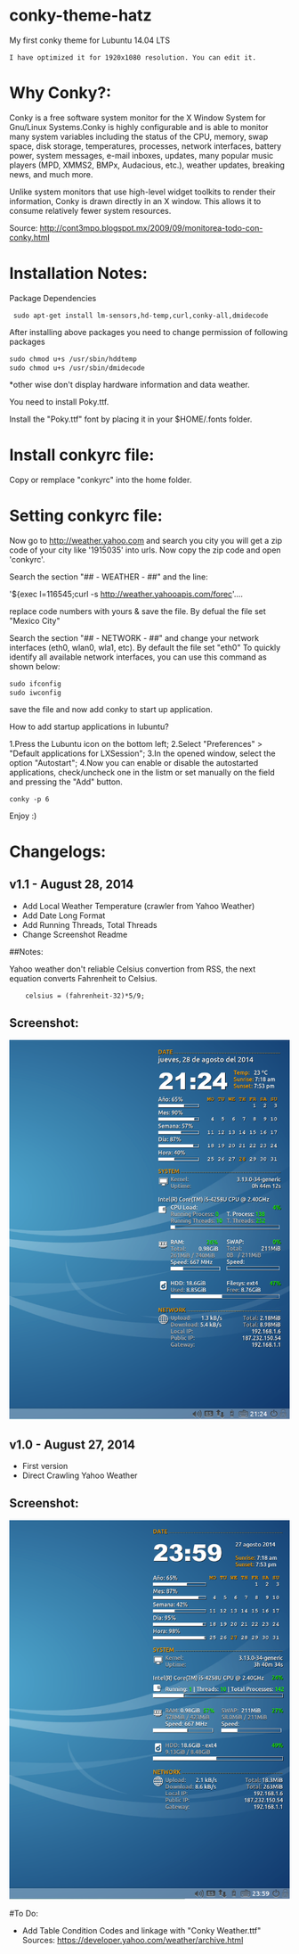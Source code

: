 conky-theme-hatz
=====

My first conky theme for Lubuntu 14.04 LTS

    I have optimized it for 1920x1080 resolution. You can edit it.

# Why Conky?:

Conky is a free software system monitor for the X Window System for Gnu/Linux Systems.Conky is highly configurable and is able to monitor many system variables including the status of the CPU, memory, swap space, disk storage, temperatures, processes, network interfaces, battery power, system messages, e-mail inboxes, updates, many popular music players (MPD, XMMS2, BMPx, Audacious, etc.), weather updates, breaking news, and much more. 

Unlike system monitors that use high-level widget toolkits to render their information, Conky is drawn directly in an X window. This allows it to consume relatively fewer system resources.

Source: http://cont3mpo.blogspot.mx/2009/09/monitorea-todo-con-conky.html

Installation Notes:
===================

 Package Dependencies
 
     sudo apt-get install lm-sensors,hd-temp,curl,conky-all,dmidecode

After installing above packages you need to change permission of following packages

    sudo chmod u+s /usr/sbin/hddtemp
    sudo chmod u+s /usr/sbin/dmidecode
    
*other wise don't display hardware information and data weather.
 
You need to install Poky.ttf.

Install the "Poky.ttf" font by placing it in your $HOME/.fonts folder.


Install conkyrc file:
======================

Copy or remplace "conkyrc" into the home folder.

Setting conkyrc file:
======================

Now go to http://weather.yahoo.com and search you city
you will get a zip code of your city like '1915035' into urls.
Now copy the zip code and open 'conkyrc'.

Search the section "## - WEATHER - ##" and the line:

'${exec l=116545;curl -s http://weather.yahooapis.com/forec'....

replace code numbers with yours & save the file. By defual the file set "Mexico City"


Search the section "## - NETWORK - ##" and change your network interfaces (eth0, wlan0, wla1, etc). By default the file set "eth0"
To quickly identify all available network interfaces, you can use this command as shown below:

    sudo ifconfig
    sudo iwconfig

save the file and now add conky to start up application.

How to add startup applications in lubuntu?

1.Press the Lubuntu icon on the bottom left;
2.Select "Preferences" > "Default applications for LXSession";
3.In the opened window, select the option "Autostart";
4.Now you can enable or disable the autostarted applications, check/uncheck one in the listm or set manually on the field and pressing the "Add" button.

    conky -p 6

Enjoy :)

Changelogs:
==========

## v1.1  -   August 28, 2014

 + Add Local Weather Temperature (crawler from Yahoo Weather)
 + Add Date Long Format
 + Add Running Threads, Total Threads
 + Change Screenshot Readme

##Notes:

Yahoo weather don't reliable Celsius convertion from RSS, the next equation converts Fahrenheit to Celsius.

        celsius = (fahrenheit-32)*5/9;


## Screenshot:

<img src='ScreenShot_v_1_1.png' alt='image' />

## v1.0  -   August 27, 2014

+ First version
+ Direct Crawling Yahoo Weather

## Screenshot:

<img src='ScreenShot_v_1_0.png' alt='image' />


#To Do:

+ Add Table Condition Codes and linkage with "Conky Weather.ttf"
  Sources: https://developer.yahoo.com/weather/archive.html


